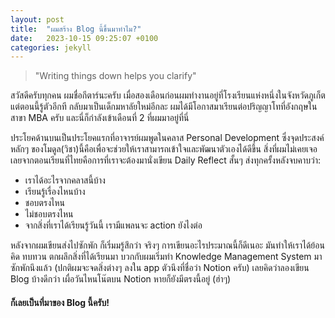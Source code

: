 ```yaml
---
layout: post
title:  "ผมสร้าง Blog นี้ขึ้นมาทำไม?"
date:   2023-10-15 09:25:07 +0100
categories: jekyll
---
```

> "Writing things down helps you clarify" 

สวัสดีครับทุกคน ผมชื่อกีตาร์นะครับ เมื่อสองเดือนก่อนผมทำงานอยู่ที่โรงเรียนแห่งหนึ่งในจังหวัดภูเก็ต แต่ตอนนี้รู้ตัวอีกที กลับมาเป็นเด็กมหาลัยใหม่อีกละ ผมได้มีโอกาสมาเรียนต่อปริญญาโทที่อังกฤษในสาขา MBA ครับ และนี่ก็กำลังเข้าเดือนที่ 2 ที่ผมมาอยู่ที่นี่ 

ประโยคด้านบนเป็นประโยคแรกที่อาจารย์ผมพูดในคลาส Personal Development ซึ่งจุดประสงค์หลักๆ ของโมดูล(วิชา)นี้คือเพื่อจะช่วยให้เราสามารถเข้าใจและพัฒนาตัวเองได้ดีขึ้น สิ่งที่ผมไม่เคยเจอเลยจากตอนเรียนที่ไทยคือการที่เราจะต้องมานั่งเขียน Daily Reflect สั้นๆ ส่งทุกครั้งหลังจบคาบว่า:
- เราได้อะไรจากคลาสนี้บ้าง 
- เรียนรู้เรื่องไหนบ้าง 
- ชอบตรงไหน 
- ไม่ชอบตรงไหน 
- จากสิ่งที่เราได้เรียนรู้วันนี้ เรามีแพลนจะ action ยังไงต่อ

หลังจากผมเขียนส่งไปซักพัก ก็เริ่มมรู้สึกว่า จริงๆ การเขียนอะไรประมาณนี้ก็ดีเนอะ มันทำให้เราได้ย้อนคิด ทบทวน ตกผลึกสิ่งที่ได้เรียนมา บวกกับผมเริ่มทำ Knowledge Management System มาซักพักนึงแล้ว (ปกติผมจะจดสิ่งต่างๆ ลงใน app ตัวนึงที่ชื่อว่า Notion ครับ) เลยคิดว่าลองเขียน Blog บ้างดีกว่า เผื่อวันไหนโน๊ตบน Notion หายก็ยังมีตรงนี้อยู่ (ฮ่าๆ)

#### ก็เลยเป็นที่มาของ Blog นี้ครับ!